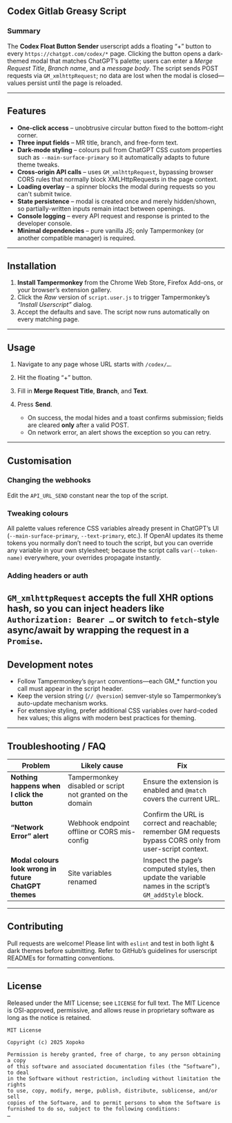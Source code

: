 ## Codex Gitlab Greasy Script

### Summary

The **Codex Float Button Sender** userscript adds a floating “+” button to every `https://chatgpt.com/codex/*` page.
Clicking the button opens a dark-themed modal that matches ChatGPT’s palette; users can enter a *Merge Request Title*, *Branch name*, and a *message body*. The script sends POST requests via `GM_xmlhttpRequest`; no data are lost when the modal is closed—values persist until the page is reloaded.

---

## Features

* **One-click access** – unobtrusive circular button fixed to the bottom-right corner.
* **Three input fields** – MR title, branch, and free-form text.
* **Dark-mode styling** – colours pull from ChatGPT CSS custom properties such as `--main-surface-primary` so it automatically adapts to future theme tweaks.
* **Cross-origin API calls** – uses `GM_xmlhttpRequest`, bypassing browser CORS rules that normally block XMLHttpRequests in the page context.
* **Loading overlay** – a spinner blocks the modal during requests so you can't submit twice.
* **State persistence** – modal is created once and merely hidden/shown, so partially-written inputs remain intact between openings.
* **Console logging** – every API request and response is printed to the developer console.
* **Minimal dependencies** – pure vanilla JS; only Tampermonkey (or another compatible manager) is required.

---

## Installation

1. **Install Tampermonkey** from the Chrome Web Store, Firefox Add-ons, or your browser’s extension gallery.
2. Click the *Raw* version of `script.user.js` to trigger Tampermonkey’s *“Install Userscript”* dialog.
3. Accept the defaults and save. The script now runs automatically on every matching page.

---

## Usage

1. Navigate to any page whose URL starts with `/codex/…`.
2. Hit the floating “+” button.
3. Fill in **Merge Request Title**, **Branch**, and **Text**.
4. Press **Send**.

   * On success, the modal hides and a toast confirms submission; fields are cleared **only** after a valid POST.
   * On network error, an alert shows the exception so you can retry.
---

## Customisation

### Changing the webhooks

Edit the `API_URL_SEND` constant near the top of the script.

### Tweaking colours

All palette values reference CSS variables already present in ChatGPT’s UI (`--main-surface-primary`, `--text-primary`, etc.).
If OpenAI updates its theme tokens you normally don’t need to touch the script, but you can override any variable in your own stylesheet; because the script calls `var(--token-name)` everywhere, your overrides propagate instantly.

### Adding headers or auth

`GM_xmlhttpRequest` accepts the full XHR options hash, so you can inject headers like `Authorization: Bearer …` or switch to `fetch`-style async/await by wrapping the request in a `Promise`.
---

## Development notes

* Follow Tampermonkey’s `@grant` conventions—each GM\_\* function you call must appear in the script header.
* Keep the version string (`// @version`) semver-style so Tampermonkey’s auto-update mechanism works.
* For extensive styling, prefer additional CSS variables over hard-coded hex values; this aligns with modern best practices for theming.

---

## Troubleshooting / FAQ

| Problem                                               | Likely cause                                              | Fix                                                                                                                        |
| ----------------------------------------------------- | --------------------------------------------------------- | -------------------------------------------------------------------------------------------------------------------------- |
| **Nothing happens when I click the button**           | Tampermonkey disabled or script not granted on the domain | Ensure the extension is enabled and `@match` covers the current URL.                                                       |
| **“Network Error” alert**                             | Webhook endpoint offline or CORS mis-config               | Confirm the URL is correct and reachable; remember GM requests bypass CORS only from user-script context.                  |
| **Modal colours look wrong in future ChatGPT themes** | Site variables renamed                                    | Inspect the page’s computed styles, then update the variable names in the script’s `GM_addStyle` block.                    |

---

## Contributing

Pull requests are welcome! Please lint with `eslint` and test in both light & dark themes before submitting. Refer to GitHub’s guidelines for userscript READMEs for formatting conventions.

---

## License

Released under the MIT License; see `LICENSE` for full text.
The MIT Licence is OSI-approved, permissive, and allows reuse in proprietary software as long as the notice is retained.

```
MIT License

Copyright (c) 2025 Xopoko

Permission is hereby granted, free of charge, to any person obtaining a copy
of this software and associated documentation files (the “Software”), to deal
in the Software without restriction, including without limitation the rights
to use, copy, modify, merge, publish, distribute, sublicense, and/or sell
copies of the Software, and to permit persons to whom the Software is
furnished to do so, subject to the following conditions:
…
```
